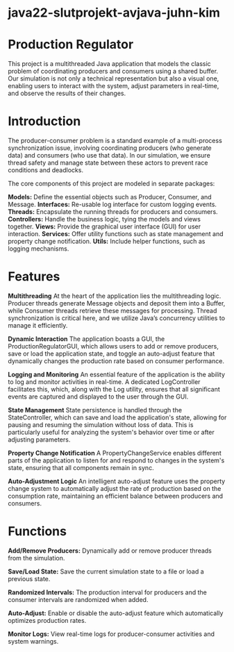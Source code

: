 # java22-slutprojekt-avjava-juhn-kim


# Production Regulator 
This project is a multithreaded Java application that models the classic problem of coordinating producers and consumers using a shared buffer. 
Our simulation is not only a technical representation but also a visual one, enabling users to interact with the system, adjust parameters in real-time, 
and observe the results of their changes.

# Introduction
The producer-consumer problem is a standard example of a multi-process synchronization issue, 
involving coordinating producers (who generate data) and consumers (who use that data). In our simulation, 
we ensure thread safety and manage state between these actors to prevent race conditions and deadlocks.

The core components of this project are modeled in separate packages:

**Models:** Define the essential objects such as Producer, Consumer, and Message.
**Interfaces:** Re-usable log interface for custom logging events.
**Threads:** Encapsulate the running threads for producers and consumers.
**Controllers:** Handle the business logic, tying the models and views together.
**Views:** Provide the graphical user interface (GUI) for user interaction.
**Services:** Offer utility functions such as state management and property change notification.
**Utils:** Include helper functions, such as logging mechanisms.

# Features
**Multithreading**
At the heart of the application lies the multithreading logic. Producer threads generate Message objects and deposit them into a Buffer, while Consumer threads retrieve these messages for processing. Thread synchronization is critical here, and we utilize Java’s concurrency utilities to manage it efficiently.

**Dynamic Interaction**
The application boasts a GUI, the ProductionRegulatorGUI, which allows users to add or remove producers, save or load the application state, and toggle an auto-adjust feature that dynamically changes the production rate based on consumer performance.

**Logging and Monitoring**
An essential feature of the application is the ability to log and monitor activities in real-time. A dedicated LogController facilitates this, which, along with the Log utility, ensures that all significant events are captured and displayed to the user through the GUI.

**State Management**
State persistence is handled through the StateController, which can save and load the application's state, allowing for pausing and resuming the simulation without loss of data. This is particularly useful for analyzing the system's behavior over time or after adjusting parameters.

**Property Change Notification**
A PropertyChangeService enables different parts of the application to listen for and respond to changes in the system's state, ensuring that all components remain in sync.

**Auto-Adjustment Logic**
An intelligent auto-adjust feature uses the property change system to automatically adjust the rate of production based on the consumption rate, maintaining an efficient balance between producers and consumers.



# Functions
**Add/Remove Producers:** Dynamically add or remove producer threads from the simulation. 

**Save/Load State:** Save the current simulation state to a file or load a previous state.

**Randomized Intervals:** The production interval for producers and the consumer intervals are randomized when added.

**Auto-Adjust:** Enable or disable the auto-adjust feature which automatically optimizes production rates.

**Monitor Logs:** View real-time logs for producer-consumer activities and system warnings.


